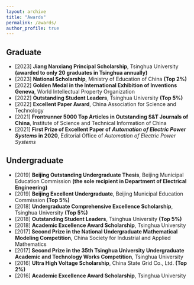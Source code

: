 ```yaml
---
layout: archive
title: "Awards"
permalink: /awards/
author_profile: true
---
```


## Graduate

* [2023] **Jiang Nanxiang Principal Scholarship**, Tsinghua University **(awarded to only 20 graduates in Tsinghua annually)**
* [2023] **National Scholarship**, Ministry of Education of China **(Top 2%)**
* [2022] **Golden Medal in the International Exhibition of Inventions Geneva**, World Intellectual Property Organization
* [2022] **Outstanding Student Leaders**, Tsinghua University **(Top 5%)**
* [2022] **Excellent Paper Award**, China Association for Science and Technology
* [2021] **Frontrunner 5000 Top Articles in Outstanding S&T Journals of China**, Institute of Science and Technical Information of China
* [2021] **First Prize of Excellent Paper of** ***Automation of Electric Power Systems*** **in 2020**, Editorial Office of *Automation of Electric Power Systems*

## Undergraduate

* [2019] **Beijing Outstanding Undergraduate Thesis**, Beijing Municipal Education Commission **(the sole recipient in Department of Electrical Engineering)**
* [2019] **Beijing Excellent Undergraduate**, Beijing Municipal Education Commission **(Top 5%)**
* [2018] **Undergraduate Comprehensive Excellence Scholarship**, Tsinghua University  **(Top 5%)**
* [2018] **Outstanding Student Leaders**, Tsinghua University  **(Top 5%)**
* [2018] **Academic Excellence Award Scholarship**, Tsinghua University 
* [2017] **Second Prize in the National Undergraduate Mathematical Modeling Competition**, China Society for Industrial and Applied Mathematics
* [2017] **Second Prize in the 35th Tsinghua University Undergraduate Academic and Technology Works Competition**, Tsinghua University 
* [2016] **Ultra High Voltage Scholarship**, China State Grid Co., Ltd. **(Top 2%)**
* [2016] **Academic Excellence Award Scholarship**, Tsinghua University 

